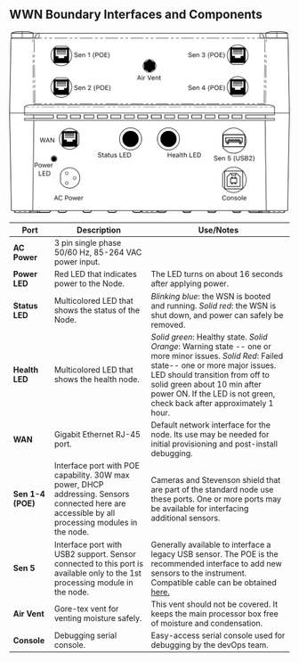## WWN Boundary Interfaces and Components

<img src="https://raw.githubusercontent.com/waggle-sensor/wild-waggle-node/main/v3/images/WSN.png" width="900"></br>


| Port | Description | Use/Notes |
| ------------- |------------- | ------------- |
|**AC Power**|3 pin single phase 50/60 Hz, 85-264 VAC power input. | | 
|**Power LED**|Red LED that indicates power to the Node.|The LED turns on about 16 seconds after applying power.|
|**Status LED**|Multicolored LED that shows the status of the Node. | _Blinking blue_: the WSN is booted and running. _Solid red_: the WSN is shut down, and power can safely be removed.|
|**Health LED**|Multicolored LED that shows the health node.|_Solid green_: Healthy state. _Solid Orange_: Warning state -- one or more minor issues. _Solid Red_: Failed state-- one or more major issues. LED should transition from off to solid green about 10 min after power ON. If the LED is not green, check back after approximately 1 hour.|
|**WAN**|Gigabit Ethernet RJ-45 port.| Default network interface for the node. Its use may be needed for initial provisioning and post-install debugging.|
|**Sen 1-4 (POE)**|Interface port with POE capability. 30W max power, DHCP addressing. Sensors connected here are accessible by all processing modules in the node.| Cameras and Stevenson shield that are part of the standard node use these ports. One or more ports may be available for interfacing additional sensors.|
|**Sen 5**|Interface port with USB2 support. Sensor connected to this port is available only to the 1st processing module in the node.| Generally available to interface a legacy USB sensor. The POE is the recommended interface to add new sensors to the instrument. Compatible cable can be obtained [here.](https://www.usbfirewire.com/parts/rr-111220-06-xx.html#RR-111220-06-39)|
|**Air Vent**|Gore-tex vent for venting moisture safely.| This vent should not be covered. It keeps the main processor box free of moisture and condensation.|
|**Console**|Debugging serial console.| Easy-access serial console used for debugging by the devOps team.|
